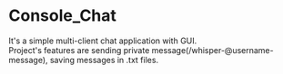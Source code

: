 # Console_Chat

It's a simple multi-client chat application with GUI. <br>
Project's features are sending private message(/whisper-@username-message), saving messages in .txt files.
